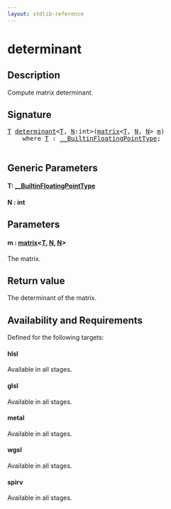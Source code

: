 ```yaml
---
layout: stdlib-reference
---
```


# determinant

## Description

Compute matrix determinant.



## Signature 

<pre>
<a href="determinant.html#typeparam-T" class="code_type">T</a> <a href="determinant.html">determinant</a>&lt;<a href="determinant.html#typeparam-T" class="code_type">T</a>, <a href="determinant.html#decl-N" class="code_var">N</a>:<span class="code_keyword">int</span>&gt;(<a href="../types/matrix/index.html" class="code_type">matrix</a>&lt;<a href="determinant.html#typeparam-T" class="code_type">T</a>, <a href="determinant.html#decl-N" class="code_var">N</a>, <a href="determinant.html#decl-N" class="code_var">N</a>&gt; <a href="determinant.html#decl-m" class="code_param">m</a>)
    <span class='code_keyword'>where</span> <a href="determinant.html#typeparam-T" class="code_type">T</a> : <a href="../interfaces/0_builtinfloatingpointtype-029hm/index.html" class="code_type">__BuiltinFloatingPointType</a>;

</pre>

## Generic Parameters

####  <a id="typeparam-T"></a>T: [\_\_BuiltinFloatingPointType](../interfaces/0_builtinfloatingpointtype-029hm/index)
####  <a id="decl-N"></a>N  : int

## Parameters

####  <a id="decl-m"></a>m  : [matrix](../types/matrix/index)\<[T](../types/matrix/t-0), [N](../types/matrix/index#decl-N), [N](../types/matrix/index#decl-N)\>
The matrix.


## Return value
The determinant of the matrix.


## Availability and Requirements

Defined for the following targets:

#### hlsl
Available in all stages.

#### glsl
Available in all stages.

#### metal
Available in all stages.

#### wgsl
Available in all stages.

#### spirv
Available in all stages.



